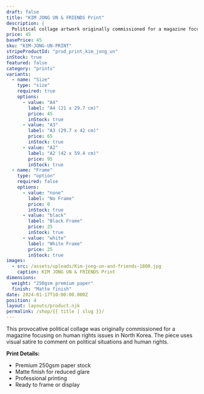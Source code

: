 ```yaml
---
draft: false
title: "KIM JONG UN & FRIENDS Print"
description: |
  Political collage artwork originally commissioned for a magazine focusing on human rights issues in North Korea. A provocative piece that sheds light on injustices.
price: 45
basePrice: 45
sku: "KIM-JONG-UN-PRINT"
stripeProductId: "prod_print_kim_jong_un"
inStock: true
featured: false
category: "prints"
variants:
  - name: "Size"
    type: "size"
    required: true
    options:
      - value: "A4"
        label: "A4 (21 x 29.7 cm)"
        price: 45
        inStock: true
      - value: "A3"
        label: "A3 (29.7 x 42 cm)"
        price: 65
        inStock: true
      - value: "A2"
        label: "A2 (42 x 59.4 cm)"
        price: 95
        inStock: true
  - name: "Frame"
    type: "option"
    required: false
    options:
      - value: "none"
        label: "No Frame"
        price: 0
        inStock: true
      - value: "black"
        label: "Black Frame"
        price: 25
        inStock: true
      - value: "white"
        label: "White Frame"
        price: 25
        inStock: true
images:
  - src: /assets/uploads/Kim-jong-un-and-friends-1800.jpg
    caption: KIM JONG UN & FRIENDS Print
dimensions:
  weight: "250gsm premium paper"
  finish: "Matte finish"
date: 2024-01-17T10:00:00.000Z
position: 4
layout: layouts/product.njk
permalink: /shop/{{ title | slug }}/
---
```


This provocative political collage was originally commissioned for a magazine focusing on human rights issues in North Korea. The piece uses visual satire to comment on political situations and human rights.

**Print Details:**
- Premium 250gsm paper stock
- Matte finish for reduced glare
- Professional printing
- Ready to frame or display